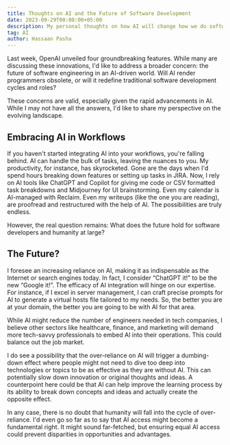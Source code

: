 ```yaml
---
title: Thoughts on AI and the Future of Software Development
date: 2023-09-29T00:00:00+05:00
description: My personal thoughts on how AI will change how we do software engineering
tag: AI
author: Hassaan Pasha
---
```


Last week, OpenAI unveiled four groundbreaking features. While many are discussing these innovations, I'd like to address a broader concern: the future of software engineering in an AI-driven world. Will AI render programmers obsolete, or will it redefine traditional software development cycles and roles?

These concerns are valid, especially given the rapid advancements in AI. While I may not have all the answers, I'd like to share my perspective on the evolving landscape.

## **Embracing AI in Workflows**

If you haven't started integrating AI into your workflows, you're falling behind. AI can handle the bulk of tasks, leaving the nuances to you. My productivity, for instance, has skyrocketed. Gone are the days when I'd spend hours breaking down features or setting up tasks in JIRA. Now, I rely on AI tools like ChatGPT and Copilot for giving me code or CSV formatted task breakdowns and Midjourney for UI brainstorming. Even my calendar is AI-managed with Reclaim. Even my writeups (like the one you are reading), are proofread and restructured with the help of AI. The possibilities are truly endless.

However, the real question remains: What does the future hold for software developers and humanity at large?

## **The Future?**

I foresee an increasing reliance on AI, making it as indispensable as the Internet or search engines today. In fact, I consider “ChatGPT it!” to be the new “Google it!”. The efficacy of AI integration will hinge on our expertise. For instance, if I excel in server management, I can craft precise prompts for AI to generate a virtual hosts file tailored to my needs. So, the better you are at your domain, the better you are going to be with AI for that area.

While AI might reduce the number of engineers needed in tech companies, I believe other sectors like healthcare, finance, and marketing will demand more tech-savvy professionals to embed AI into their operations. This could balance out the job market.

I do see a possibility that the over-reliance on AI will trigger a dumbing-down effect where people might not need to dive too deep into technologies or topics to be as effective as they are without AI. This can potentially slow down innovation or original thoughts and ideas. A counterpoint here could be that AI can help improve the learning process by its ability to break down concepts and ideas and actually create the opposite effect.

In any case, there is no doubt that humanity will fall into the cycle of over-reliance. I'd even go so far as to say that AI access might become a fundamental right. It might sound far-fetched, but ensuring equal AI access could prevent disparities in opportunities and advantages.
